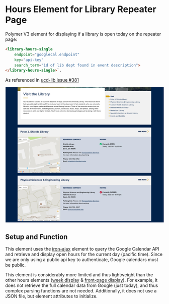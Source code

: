 # Hours Element for Library Repeater Page
Polymer V3 element for displaying if a library is open today on the repeater page:
```html
<library-hours-single
    endpoint="googlecal.endpoint"
    key="api-key"
    search_term="id of lib dept found in event description">
</library-hours-single>`.
```

As referenced in [ucd-lib issue #381](https://github.com/UCDavisLibrary/ucd-lib/issues/381)

![mock up design](mockup.jpg "mock up design")
## Setup and Function
This element uses the [iron-ajax](https://www.webcomponents.org/element/PolymerElements/iron-ajax) element to query the Google Calendar API and retrieve and display open hours for the current day (pacific time). Since we are only using a public api key to authenticate, Google calendars must be public.

This element is considerably more limited and thus lightweight than the other hours elements ([week display](https://github.com/UCDavisLibrary/ucd-library-hours-week) & [front-page display](https://github.com/UCDavisLibrary/ucd-library-hours-today)). For example, it does not retrieve the full calendar data from Google (just today), and thus complex parsing functions are not needed. Additionally, it does not use a JSON file, but element attributes to initialize.

